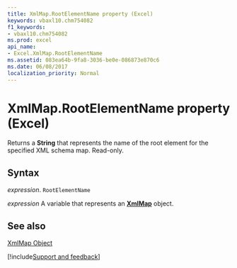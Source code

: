 ```yaml
---
title: XmlMap.RootElementName property (Excel)
keywords: vbaxl10.chm754082
f1_keywords:
- vbaxl10.chm754082
ms.prod: excel
api_name:
- Excel.XmlMap.RootElementName
ms.assetid: 083ea64b-9fa8-3036-be0e-086873e870c6
ms.date: 06/08/2017
localization_priority: Normal
---
```



# XmlMap.RootElementName property (Excel)

 Returns a **String** that represents the name of the root element for the specified XML schema map. Read-only.


## Syntax

_expression_. `RootElementName`

_expression_ A variable that represents an **[XmlMap](Excel.XmlMap.md)** object.


## See also


[XmlMap Object](Excel.XmlMap.md)

[!include[Support and feedback](~/includes/feedback-boilerplate.md)]
